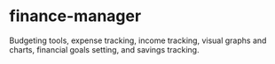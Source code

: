 # finance-manager
Budgeting tools, expense tracking, income tracking, visual graphs and charts, financial goals setting, and savings tracking.
